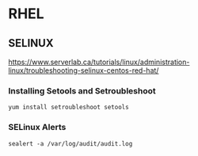 # RHEL

## SELINUX

https://www.serverlab.ca/tutorials/linux/administration-linux/troubleshooting-selinux-centos-red-hat/

### Installing Setools and Setroubleshoot

`yum install setroubleshoot setools`

### SELinux Alerts

`sealert -a /var/log/audit/audit.log`

